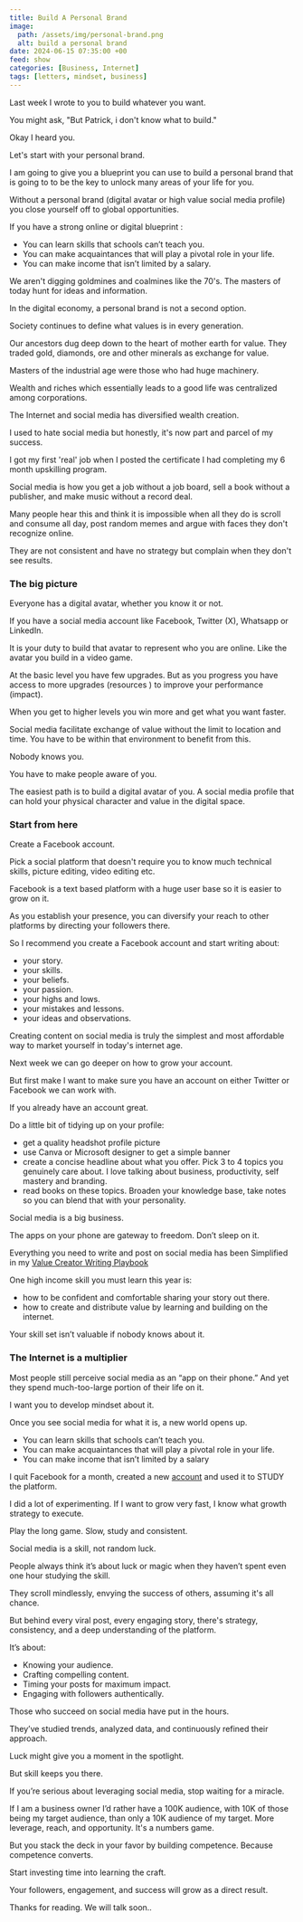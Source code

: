 ```yaml
---
title: Build A Personal Brand
image:
  path: /assets/img/personal-brand.png
  alt: build a personal brand
date: 2024-06-15 07:35:00 +00
feed: show
categories: [Business, Internet]
tags: [letters, mindset, business] 
--- 
```


Last week I wrote to you to build whatever you want.

You might ask, "But Patrick, i don't know what to build."

Okay I heard you. 

Let's start with your personal brand.

I am going to give you a blueprint you can use to build a personal brand that is going to to be the key to unlock many areas of your life for you.

Without a personal brand (digital avatar or high value social media profile) you close yourself off to global opportunities.  

If you have a strong online or digital blueprint : 
  
 - You can learn skills that schools can’t teach you.  
- You can make acquaintances that will play a pivotal role in your life.  
- You can make income that isn’t limited by a salary.  

We aren't digging goldmines and coalmines like the 70's. 
The masters of today hunt for ideas and information.

In the digital economy, a personal brand is not a second option.

Society continues to define what values is in every generation. 

Our ancestors dug deep down to the heart of mother earth for value. They traded gold, diamonds, ore and other minerals as exchange for value.

Masters of the industrial age were those who had huge machinery. 

Wealth and riches which essentially leads to a good life was centralized among corporations.

The Internet and social media has diversified wealth creation.

I used to hate social media but honestly, it's now part and parcel of my success. 

I got my first 'real' job when I posted the certificate I had completing my 6 month upskilling program.

Social media is how you get a job without a job board, sell a book without a publisher, and make music without a record deal. 

Many people hear this and think it is impossible when all they do is scroll and consume all day, post random memes and argue with faces they don't recognize online.

They are not consistent and have no strategy but complain when they don't see results.

### The big picture 

Everyone has a digital avatar, whether you know it or not. 

If you have a social media account like Facebook, Twitter (X), Whatsapp or LinkedIn.

It is your duty to build that avatar to represent who you are online. Like the avatar you build in a video game.

At the basic level you have few upgrades. But as you progress you have access to more upgrades (resources ) to improve your performance (impact).

When you get to higher levels you win more and get what you want faster.

Social media facilitate exchange of value without the limit to location and time. You have to be within that environment to benefit from this.

Nobody knows you.

You have to make people aware of you.

The easiest path is to build a digital avatar of you. A social media profile that can hold your physical character and value in the digital space.

### Start from here 

Create a Facebook account.

Pick a social platform that doesn't require you to know much technical skills, picture editing, video editing etc. 


Facebook is a text based platform with a huge user base so it is easier to grow on it.

As you establish your presence, you can diversify your reach to other platforms by directing your followers there.

So I recommend you create a Facebook account and start writing about:

- your story.
- your skills.
- your beliefs.
- your passion.
- your highs and lows.
- your mistakes and lessons.
- your ideas and observations.

Creating content on social media is truly the simplest and most affordable way to market yourself in today's internet age. 

Next week we can go deeper on how to grow your account. 

But first make I want to make sure you have an account on either Twitter or Facebook we can work with.

If you already have an account great.

Do a little bit of tidying up on your profile:

- get a quality headshot profile picture 
- use Canva or Microsoft designer to get a simple banner
- create a concise headline about what you offer. Pick 3 to 4 topics you genuinely care about. I love talking about business, productivity, self mastery and branding.
- read books on these topics. Broaden your knowledge base, take notes so you can blend that with your personality.

Social media is a big business. 

The apps on your phone are gateway to freedom. Don’t sleep on it.

Everything you need to write and post on social media has been Simplified in my [Value Creator Writing Playbook](https://nas.io/skillembassy/tusf)

One high income skill you must learn this year is: 

- how to be confident and comfortable sharing your story out there.
- how to create and distribute value by learning and building on the internet.

Your skill set isn’t valuable if nobody knows about it. 

### The Internet is a multiplier 

Most people still perceive social media as an “app on their phone.” And yet they spend much-too-large portion of their life on it.

I want you to develop mindset about it.

Once you see social media for what it is, a new world opens up.

- You can learn skills that schools can’t teach you.  
- You can make acquaintances that will play a pivotal role in your life.  
- You can make income that isn’t limited by a salary

I quit Facebook for a month, created a new [account](https://facebook.com/patrickkyei) and used it to STUDY the platform.  

I did a lot of experimenting. If I want to grow very fast, I know what growth strategy to execute. 

Play the long game. Slow, study and consistent.

Social media is a skill, not random luck.

People always think it’s about luck or magic when they haven’t spent even one hour studying the skill.

They scroll mindlessly, envying the success of others, assuming it's all chance.

But behind every viral post, every engaging story, there's strategy, consistency, and a deep understanding of the platform.

It’s about:

- Knowing your audience.
- Crafting compelling content.
- Timing your posts for maximum impact.
- Engaging with followers authentically.

Those who succeed on social media have put in the hours.

They’ve studied trends, analyzed data, and continuously refined their approach.

Luck might give you a moment in the spotlight.

But skill keeps you there.

If you’re serious about leveraging social media, stop waiting for a miracle.

If I am a business owner I’d rather have a 100K audience, with 10K of those being my target audience, than only a 10K audience of my target. More leverage, reach, and opportunity. It's a numbers game.

But you stack the deck in your favor by building competence. Because competence converts.

Start investing time into learning the craft.

Your followers, engagement, and success will grow as a direct result.

Thanks for reading. We will talk soon..